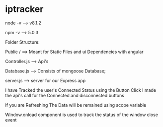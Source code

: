 # iptracker

node -v --> v8.1.2

npm -v --> 5.0.3


Folder Structure:

Public / ==> Meant for Static Files and ui Dependencies with angular

Controller.js --> Api's 


Database.js  --> Consists of mongoose Database;


server.js  --> server for our Express app


I have Tracked the user's Connected Status using the Button Click
I made the api's call for the  Connected and disconnected buttons

If you are Refreshing The Data will be remained using scope variable

Window.onload component is used to track the status of the window close event